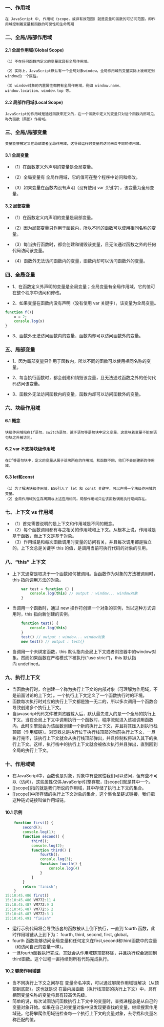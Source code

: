 ### 一、作用域
	
	在 JavaScript 中, 作用域（scope，或译有效范围）就是变量和函数的可访问范围，即作用域控制着变量和函数的可见性和生命周期


### 二、全局/局部作用域

#### 2.1 全局作用域(Global Scope)
	
	（1）不在任何函数内定义的变量就具有全局作用域。
    
    （2）实际上，JavaScript默认有一个全局对象window，全局作用域的变量实际上被绑定到window的一个属性。
    
    （3）window对象的内置属性都拥有全局作用域，例如 window.name、window.location、window.top 等。
    
    
#### 2.2 局部作用域(Local Scope)

	JavaScript的作用域是通过函数来定义的，在一个函数中定义的变量只对这个函数内部可见，称为函数（局部）作用域。
    
    
### 三、全局/局部变量

	变量能够被定义在局部或者全局作用域，这导致运行时变量的访问来自不同的作用域。
	
	
#### 3.1 全局变量

* （1）在函数定义外声明的变量是全局变量。

* （2）全局变量有 全局作用域，它的值可在整个程序中访问和修改。

* （3）如果变量在函数内没有声明（没有使用 var 关键字），该变量为全局变量。


#### 3.2 局部变量

* （1）在函数定义内声明的变量是局部变量。

* （2）因为局部变量只作用于函数内，所以不同的函数可以使用相同名称的变量。

* （3）每当执行函数时，都会创建和销毁该变量，且无法通过函数之外的任何代码访问该变量。

* （4）函数外无法访问函数内的变量，函数内却可以访问函数外的变量。


### 四、全局变量

* 1、在函数定义外声明的变量是全局变量；全局变量有全局作用域，它的值可在整个程序中访问和修改。

* 2、如果变量在函数内没有声明（没有使用 var 关键字），该变量为全局变量。

```javascript
function f(){
	x = 2;
	console.log(x)
}

```

* 3、函数外无法访问函数内的变量，函数内却可以访问函数外的变量。


### 五、局部变量

* 1、因为局部变量只作用于函数内，所以不同的函数可以使用相同名称的变量。

* 2、每当执行函数时，都会创建和销毁该变量，且无法通过函数之外的任何代码访问该变量。

* 3、函数外无法访问函数内的变量，函数内却可以访问函数外的变量。


### 六、块级作用域

#### 6.1 概念

	块级作用域指在If语句，switch语句，循环语句等语句块中定义变量，这意味着变量不能在语句块之外被访问。

#### 6.2 var 不支持块级作用域

	在If等语句块中，定义的变量从属于该块所在的作用域，和函数不同，他们不会创建新的作用域。
	
#### 6.3 let和const

	（1）为了解决块级作用域，ES6引入了 let 和 const 关键字，可以声明一个块级作用域的变量。
	（2）全局作用域的生存周期与上述应用相同。局部作用域只在该函数调用执行期间存在。
	
	
### 七、上下文 vs 作用域

- （1）首先需要说明的是上下文和作用域是不同的概念。
- （2）每个函数调用都有与之相关的作用域和上下文。从根本上说，作用域是基于函数，而上下文是基于对象。
- （3）作用域是和每次函数调用时变量的访问有关，并且每次调用都是独立的。上下文总是关键字 this 的值，是调用当前可执行代码的对象的引用。


### 八、“this” 上下文

- 上下文通常是取决于一个函数如何被调用。当函数作为对象的方法被调用时，this 指向调用方法的对象。

	```javascript
		var test = function () {
			console.log(this) // output : window... window对象
		}
	```
	
- 当调用一个函数时，通过 new 操作符创建一个对象的实例，当以这种方式调用时，this 指向新创建的实例。

	```javascript
		function test() {
			console.log(this) 
		}
		test() // output : window... window对象
		new test() // output : test{}
	```
	
- 当调用一个未绑定函数，this 默认指向全局上下文或者浏览器中的window对象。然而如果函数在严格模式下被执行(“use strict”)，this 默认指向 undefined。


### 九、执行上下文

* 当函数执行时，会创建一个称为执行上下文的内部对象（可理解为作用域，不是前面讨论的上下文）。一个执行上下文定义了一个函数执行时的环境。
* 函数每次执行时对应的执行上下文都是独一无二的，所以多次调用一个函数会导致创建多个执行上下文。
* 当javascript代码文件被浏览器载入后，默认最先进入的是一个全局的执行上下文。当在全局上下文中调用执行一个函数时，程序流就进入该被调用函数内，此时引擎就会为该函数创建一个新的执行上下文，并且将其压入到执行栈顶部（作用域链）。浏览器总是执行位于执行栈顶部的当前执行上下文，一旦执行完毕，该执行上下文就会从执行栈顶部弹出，并且控制权将进入其下的执行上下文。这样，执行栈中的执行上下文就会被依次执行并且弹出，直到回到全局的执行上下文。

### 十、作用域链

* 在JavaScript中，函数也是对象，对象中有些属性我们可以访问，但有些不可以（访问），这些属性仅供JavaScript引擎存取，[[scope]]就是其中一个。
* [[scope]]指的就是我们所说的作用域，其中存储了执行上下文的集合。
* [[scope]]中所存储的执行上下文对象的集合，这个集合呈链式链接，我们把这种链式链接叫做作用域链。


#### 10.1 示例

```javascript
	function first() {
	    second();
	    console.log(1);
	    function second() {
	        third();
	        console.log(2);
	        function third() {
	            fourth();
	            console.log(3);
	            function fourth() {
	                console.log(4)
	            }
	        }
	    }
	    return 'finish';
	}
15:10:45.486 first()
15:10:45.486 VM772:11 4
15:10:45.487 VM772:9 3
15:10:45.487 VM772:6 2
15:10:45.487 VM772:3 1
15:10:45.491 "finish"
```
* 运行示例代码将会导致嵌套的函数被从上倒下执行，一直到 fourth 函数，此时作用域链从上到下为： fourth, third, second, first, global。
* fourth 函数能够访问全局变量和任何定义在first,second和third函数中的变量（和访问自己的变量一样）。
* 一旦fourth函数执行完成，其就会从作用域链顶部移除，并且执行权会返回到third函数。这个过程一直持续到所有代码完成执行。


#### 10.2 攀爬作用域链

* 当不同执行上下文之间存在 变量命名冲突，可以通过攀爬作用域链解决（从顶部到底部）。这也就是说
在最内层函数（执行栈顶部的执行上下文）中，具有相同变量名称的变量将具有较高优先级。
* 简单的说，每次试图访问函数执行上下文中的变量时，查找进程总是从自己的变量对象开始。如果在自己的变量对象中没发现要查找的变量，继续搜索作用域链。他将攀爬作用域链检查每一个执行上下文的变量对象，去寻找和变量名称匹配的值。






